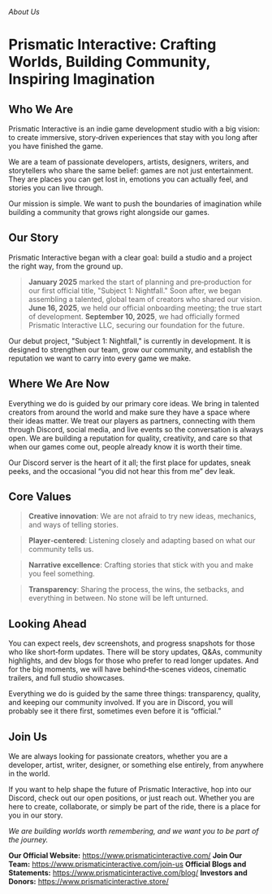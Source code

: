 *About Us*
# Prismatic Interactive: Crafting Worlds, Building Community, Inspiring Imagination

## Who We Are 
Prismatic Interactive is an indie game development studio with a big vision: to create immersive, story‑driven experiences that stay with you long after you have finished the game.

We are a team of passionate developers, artists, designers, writers, and storytellers who share the same belief: games are not just entertainment. They are places you can get lost in, emotions you can actually feel, and stories you can live through.

Our mission is simple. We want to push the boundaries of imagination while building a community that grows right alongside our games. 

## Our Story 
Prismatic Interactive began with a clear goal: build a studio and a project the right way, from the ground up.

> **January 2025** marked the start of planning and pre‑production for our first official title, "Subject 1: Nightfall." Soon after, we began assembling a talented, global team of creators who shared our vision. 
> **June 16, 2025**, we held our official onboarding meeting; the true start of development. 
> **September 10, 2025**, we had officially formed Prismatic Interactive LLC, securing our foundation for the future.

Our debut project, "Subject 1: Nightfall," is currently in development. It is designed to strengthen our team, grow our community, and establish the reputation we want to carry into every game we make.

## Where We Are Now 
Everything we do is guided by our primary core ideas. We bring in talented creators from around the world and make sure they have a space where their ideas matter. We treat our players as partners, connecting with them through Discord, social media, and live events so the conversation is always open. We are building a reputation for quality, creativity, and care so that when our games come out, people already know it is worth their time.

Our Discord server is the heart of it all; the first place for updates, sneak peeks, and the occasional “you did not hear this from me” dev leak.

## Core Values 
> **Creative innovation**: We are not afraid to try new ideas, mechanics, and ways of telling stories.

> **Player‑centered**: Listening closely and adapting based on what our community tells us.

> **Narrative excellence**: Crafting stories that stick with you and make you feel something.

> **Transparency**: Sharing the process, the wins, the setbacks, and everything in between. No stone will be left unturned.

## Looking Ahead 
You can expect reels, dev screenshots, and progress snapshots for those who like short‑form updates. There will be story updates, Q&As, community highlights, and dev blogs for those who prefer to read longer updates. And for the big moments, we will have behind‑the‑scenes videos, cinematic trailers, and full studio showcases.

Everything we do is guided by the same three things: transparency, quality, and keeping our community involved. If you are in Discord, you will probably see it there first, sometimes even before it is “official.”

## Join Us 
We are always looking for passionate creators, whether you are a developer, artist, writer, designer, or something else entirely, from anywhere in the world.

If you want to help shape the future of Prismatic Interactive, hop into our Discord, check out our open positions, or just reach out. Whether you are here to create, collaborate, or simply be part of the ride, there is a place for you in our story.

*We are building worlds worth remembering, and we want you to be part of the journey.*




**Our Official  Website:** https://www.prismaticinteractive.com/
**Join Our Team:** https://www.prismaticinteractive.com/join-us
**Official Blogs and Statements:** https://www.prismaticinteractive.com/blog/
**Investors and Donors:** https://www.prismaticinteractive.store/
